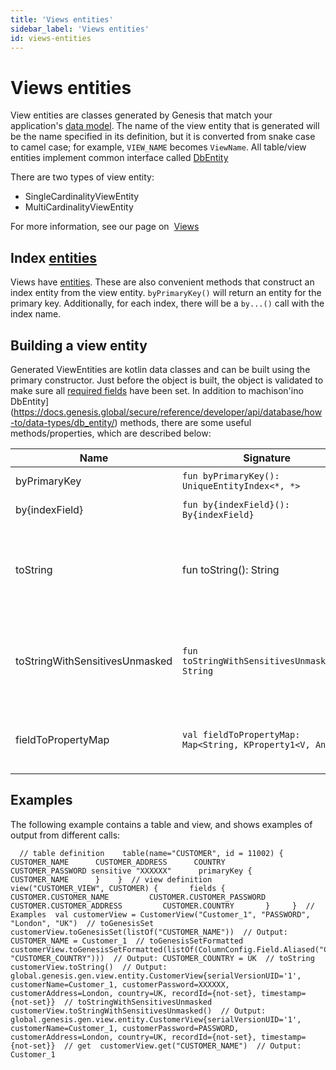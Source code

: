 ```yaml
---
title: 'Views entities'
sidebar_label: 'Views entities'
id: views-entities
---
```


Views entities
==============

View entities are classes generated by Genesis that match your application's [data model](https://docs.genesis.global/secure/creating-applications/defining-your-application/data-model/views/views/). The name of the view entity that is generated will be the name specified in its definition, but it is converted from snake case to camel case; for example, `VIEW_NAME` becomes `ViewName`. All table/view entities implement common interface called [DbEntity](https://docs.genesis.global/secure/reference/developer/api/database/how-to/data-types/db_entity/)

There are two types of view entity:

-   SingleCardinalityViewEntity
-   MultiCardinalityViewEntity

For more information, see our page on  [Views](/database/data-types/views-entities/#views-entities)

Index [entities​](/database/data-types/views-entities/#index-direct-link-to-heading)
-------------------------------------------------------------------------------------------------------------------------------------------------------

Views have [entities​](/database/data-types/views-entities/#index-direct-link-to-heading). These are also convenient methods that construct an index entity from the view entity. `byPrimaryKey()` will return an entity for the primary key. Additionally, for each index, there will be a `by...()` call with the index name.

Building a view entity[​](/database/data-types/views-entities/#building-a-view-entitydirect-link-to-heading)
-----------------------------------------------------------------------------------------------------------------------------------------------------------------------

Generated ViewEntities are kotlin data classes and can be built using the primary constructor. Just before the object is built, the object is validated to make sure all [required fields](/database/data-types/table-entities/) have been set. In addition to machison'ino DbEntity](https://docs.genesis.global/secure/reference/developer/api/database/how-to/data-types/db_entity/) methods, there are some useful methods/properties, which are described below:

| Name | Signature | Description |
| --- | --- | --- |
| byPrimaryKey | `fun byPrimaryKey(): UniqueEntityIndex<*, *>` | gets entity by primaryKey |
| by{indexField} | `fun by{indexField}(): By{indexField}` | gets entity by index fields |
| toString | fun toString(): String | gets the string representation of the view with sensitive fields masked (for example, passwords) |
| toStringWithSensitivesUnmasked | `fun toStringWithSensitivesUnmasked(): String` | gets the string representation of view with sensitive fields(Ex: Password) unmasked |
| fieldToPropertyMap | `val fieldToPropertyMap: Map<String, KProperty1<V, Any?>>` | this is a class property that maps a field name to its property |

Examples[​](/database/data-types/views-entities/#examplesdirect-link-to-heading)
-------------------------------------------------------------------------------------------------------------------------------------------

The following example contains a table and view, and shows examples of output from different calls:

```
  // table definition    table(name="CUSTOMER", id = 11002) {      CUSTOMER_NAME      CUSTOMER_ADDRESS      COUNTRY      CUSTOMER_PASSWORD sensitive "XXXXXX"      primaryKey {        CUSTOMER_NAME      }    }  // view definition     view("CUSTOMER_VIEW", CUSTOMER) {       fields {         CUSTOMER.CUSTOMER_NAME         CUSTOMER.CUSTOMER_PASSWORD         CUSTOMER.CUSTOMER_ADDRESS         CUSTOMER.COUNTRY       }     }  // Examples  val customerView = CustomerView("Customer_1", "PASSWORD", "London", "UK")  // toGenesisSet  customerView.toGenesisSet(listOf("CUSTOMER_NAME"))  // Output: CUSTOMER_NAME = Customer_1  // toGenesisSetFormatted  customerView.toGenesisSetFormatted(listOf(ColumnConfig.Field.Aliased("COUNTRY", "CUSTOMER_COUNTRY")))  // Output: CUSTOMER_COUNTRY = UK  // toString  customerView.toString()  // Output: global.genesis.gen.view.entity.CustomerView{serialVersionUID='1', customerName=Customer_1, customerPassword=XXXXXX, customerAddress=London, country=UK, recordId={not-set}, timestamp={not-set}}  // toStringWithSensitivesUnmasked  customerView.toStringWithSensitivesUnmasked()  // Output: global.genesis.gen.view.entity.CustomerView{serialVersionUID='1', customerName=Customer_1, customerPassword=PASSWORD, customerAddress=London, country=UK, recordId={not-set}, timestamp={not-set}}  // get  customerView.get("CUSTOMER_NAME")  // Output: Customer_1
```

[](https://docs.genesis.global/secure/reference/developer/api/database/how-to/data-types/indices/)